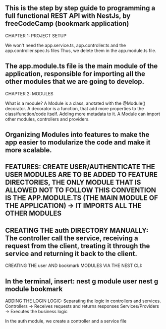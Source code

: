 This is the step by step guide to programming a full functional REST API with NestJs, by freeCodeCamp (bookmark application)
----------------------------------------------------------------
CHAPTER 1: PROJECT SETUP

  We won't need the app.service.ts, app.controller.ts and the app.controller.spec.ts files
  Thus, we delete them in the app.module.ts file.

  The app.module.ts file is the main module of the application, responsible for importing all the other modules that we are going to develop.
----------------------------------------------------------------
CHAPTER 2: MODULES

  What is a module?
  A Module is a class, anotated with the @Module() decorator. 
  A decorator is a function, that add more properties to the class/function/code itself. Adding more metadata to it.
  A Module can import other modules, controllers and providers.

  Organizing Modules into features to make the app easier to modularize the code and make it more scalable.
----------------------------------------------------------------
FEATURES: CREATE USER/AUTHENTICATE THE USER
MODULES ARE TO BE ADDED TO FEATURE DIRECTORIES, THE ONLY MODULE THAT IS ALLOWED NOT TO FOLLOW THIS CONVENTION IS THE APP.MODULE.TS (THE MAIN MODULE OF THE APPLICATION) -> IT IMPORTS ALL THE OTHER MODULES
----------------------------------------------------------------
CREATING THE auth DIRECTORY MANUALLY:
  The controller call the service, receiving a request from the client, treating it through the service and returning it back to the client.
----------------------------------------------------------------
CREATING THE user AND bookmark MODULES VIA THE NEST CLI:

  In the terminal, insert:
    nest g module user
    nest g module bookmark
----------------------------------------------------------------
ADDING THE LOGIN LOGIC:
  Separating the logic in controllers and services.
  Controllers ->        Receives requests and returns responses
  Services/Providers -> Executes the business logic
  
  In the auth module, we create a controller and a service file 